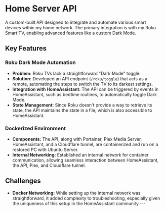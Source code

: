 # Home Server API

A custom-built API designed to integrate and automate various smart devices within my home network. The primary integration is with my Roku Smart TV, enabling advanced features like a custom Dark Mode.
## Key Features
### Roku Dark Mode Automation 
- **Problem:**  Roku TVs lack a straightforward "Dark Mode" toggle. 
- **Solution:**  Developed an API endpoint (`/roku/toggle`) that acts as a remote, automating the steps to switch the TV to its darkest settings. 
- **Integration with HomeAssistant:**  The API can be triggered by events in HomeAssistant, such as bedtime routines, to automatically toggle Dark Mode. 
- **State Management:**  Since Roku doesn't provide a way to retrieve its state, the API maintains the state in a file, which is also accessible to HomeAssistant.
### Dockerized Environment 
- **Components:**  The API, along with Portainer, Plex Media Server, HomeAssistant, and a Cloudflare tunnel, are containerized and run on a restored PC with Ubuntu Server. 
- **Internal Networking:**  Established an internal network for container communication, allowing seamless interaction between HomeAssistant, the API, Plex, and Cloudflare tunnel.
## Challenges 
- **Docker Networking:**  While setting up the internal network was straightforward, it added complexity to troubleshooting, especially given the uniqueness of this setup in the HomeAssistant community.---
